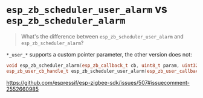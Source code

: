# `esp_zb_scheduler_user_alarm` vs `esp_zb_scheduler_alarm`

> What's the difference between `esp_zb_scheduler_user_alarm` and `esp_zb_scheduler_alarm`?

`*_user_*` supports a custom pointer parameter, the other version does not:

```cpp
void esp_zb_scheduler_alarm(esp_zb_callback_t cb, uint8_t param, uint32_t time);
esp_zb_user_cb_handle_t esp_zb_scheduler_user_alarm(esp_zb_user_callback_t cb, void *param, uint32_t time);
```

https://github.com/espressif/esp-zigbee-sdk/issues/507#issuecomment-2552660985